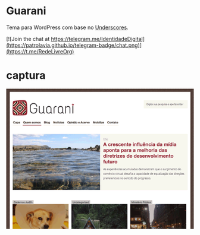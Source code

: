 Guarani
===

Tema para WordPress com base no [Underscores](http://underscores.me).

[![Join the chat at https://telegram.me/IdentidadeDigital](https://patrolavia.github.io/telegram-badge/chat.png)](https://t.me/RedeLivreOrg)

# captura
![Screenshot](./screenshot.png)

